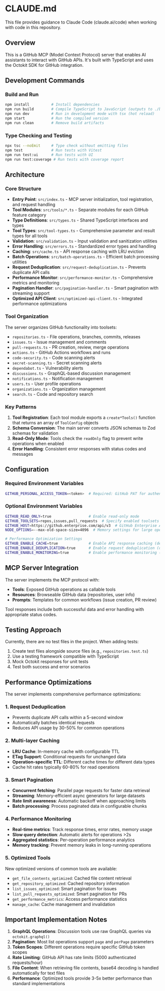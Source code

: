 # CLAUDE.md

This file provides guidance to Claude Code (claude.ai/code) when working with code in this repository.

## Overview

This is a GitHub MCP (Model Context Protocol) server that enables AI assistants to interact with GitHub APIs. It's built with TypeScript and uses the Octokit SDK for GitHub integration.

## Development Commands

### Build and Run
```bash
npm install          # Install dependencies
npm run build        # Compile TypeScript to JavaScript (outputs to ./build)
npm run dev          # Run in development mode with tsx (hot reload)
npm start            # Run the compiled version
npm run clean        # Remove build artifacts
```

### Type Checking and Testing
```bash
npx tsc --noEmit     # Type check without emitting files
npm test             # Run tests with Vitest
npm run test:ui      # Run tests with UI
npm run test:coverage # Run tests with coverage report
```

## Architecture

### Core Structure
- **Entry Point**: `src/index.ts` - MCP server initialization, tool registration, and request handling
- **Tool Modules**: `src/tools/*.ts` - Separate modules for each GitHub feature category
- **Type Definitions**: `src/types.ts` - Shared TypeScript interfaces and types
- **Tool Types**: `src/tool-types.ts` - Comprehensive parameter and result types for all tools
- **Validation**: `src/validation.ts` - Input validation and sanitization utilities
- **Error Handling**: `src/errors.ts` - Standardized error types and handling
- **Caching**: `src/cache.ts` - API response caching with LRU eviction
- **Batch Operations**: `src/batch-operations.ts` - Efficient batch processing utilities  
- **Request Deduplication**: `src/request-deduplication.ts` - Prevents duplicate API calls
- **Performance Monitor**: `src/performance-monitor.ts` - Comprehensive metrics and monitoring
- **Pagination Handler**: `src/pagination-handler.ts` - Smart pagination with streaming support
- **Optimized API Client**: `src/optimized-api-client.ts` - Integrated performance optimizations

### Tool Organization
The server organizes GitHub functionality into toolsets:
- `repositories.ts` - File operations, branches, commits, releases
- `issues.ts` - Issue management and comments
- `pull-requests.ts` - PR creation, review, merge operations
- `actions.ts` - GitHub Actions workflows and runs
- `code-security.ts` - Code scanning alerts
- `secret-scanning.ts` - Secret scanning alerts
- `dependabot.ts` - Vulnerability alerts
- `discussions.ts` - GraphQL-based discussion management
- `notifications.ts` - Notification management
- `users.ts` - User profile operations
- `organizations.ts` - Organization management
- `search.ts` - Code and repository search

### Key Patterns
1. **Tool Registration**: Each tool module exports a `create*Tools()` function that returns an array of `ToolConfig` objects
2. **Schema Conversion**: The main server converts JSON schemas to Zod schemas for validation
3. **Read-Only Mode**: Tools check the `readOnly` flag to prevent write operations when enabled
4. **Error Handling**: Consistent error responses with status codes and messages

## Configuration

### Required Environment Variables
```bash
GITHUB_PERSONAL_ACCESS_TOKEN=<token>  # Required: GitHub PAT for authentication
```

### Optional Environment Variables
```bash
GITHUB_READ_ONLY=true                 # Enable read-only mode
GITHUB_TOOLSETS=repos,issues,pull_requests  # Specify enabled toolsets (default: all)
GITHUB_HOST=https://github.enterprise.com/api/v3  # GitHub Enterprise API endpoint
NODE_OPTIONS=--max-old-space-size=4096  # Memory settings for large operations

# Performance Optimization Settings
GITHUB_ENABLE_CACHE=true              # Enable API response caching (default: true)
GITHUB_ENABLE_DEDUPLICATION=true      # Enable request deduplication (default: true)
GITHUB_ENABLE_MONITORING=true         # Enable performance monitoring (default: true)
```

## MCP Server Integration

The server implements the MCP protocol with:
- **Tools**: Exposed GitHub operations as callable tools
- **Resources**: Browseable GitHub data (repositories, user info)
- **Prompts**: Templates for common workflows (issue creation, PR review)

Tool responses include both successful data and error handling with appropriate status codes.

## Testing Approach

Currently, there are no test files in the project. When adding tests:
1. Create test files alongside source files (e.g., `repositories.test.ts`)
2. Use a testing framework compatible with TypeScript
3. Mock Octokit responses for unit tests
4. Test both success and error scenarios

## Performance Optimizations

The server implements comprehensive performance optimizations:

### 1. Request Deduplication
- Prevents duplicate API calls within a 5-second window
- Automatically batches identical requests
- Reduces API usage by 30-50% for common operations

### 2. Multi-layer Caching
- **LRU Cache**: In-memory cache with configurable TTL
- **ETag Support**: Conditional requests for unchanged data  
- **Operation-specific TTL**: Different cache times for different data types
- Cache hit rates typically 60-80% for read operations

### 3. Smart Pagination
- **Concurrent fetching**: Parallel page requests for faster data retrieval
- **Streaming**: Memory-efficient async generators for large datasets
- **Rate limit awareness**: Automatic backoff when approaching limits
- **Batch processing**: Process paginated data in configurable chunks

### 4. Performance Monitoring  
- **Real-time metrics**: Track response times, error rates, memory usage
- **Slow query detection**: Automatic alerts for operations >2s
- **Aggregated statistics**: Per-operation performance analytics
- **Memory tracking**: Prevent memory leaks in long-running operations

### 5. Optimized Tools
New optimized versions of common tools are available:
- `get_file_contents_optimized`: Cached file content retrieval
- `get_repository_optimized`: Cached repository information
- `list_issues_optimized`: Smart pagination for issues
- `list_pull_requests_optimized`: Smart pagination for PRs
- `get_performance_metrics`: Access performance statistics
- `manage_cache`: Cache management and invalidation

## Important Implementation Notes

1. **GraphQL Operations**: Discussion tools use raw GraphQL queries via `octokit.graphql()`
2. **Pagination**: Most list operations support `page` and `perPage` parameters
3. **Token Scopes**: Different operations require specific GitHub token scopes
4. **Rate Limiting**: GitHub API has rate limits (5000 authenticated requests/hour)
5. **File Content**: When retrieving file contents, base64 decoding is handled automatically for text files
6. **Performance**: Optimized tools provide 3-5x better performance than standard implementations